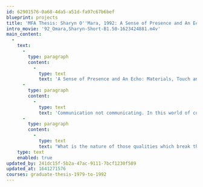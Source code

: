 ```yaml
---
id: 62901576-0a68-4da5-a51d-fa97c67b6bef
blueprint: projects
title: 'MFA Thesis: Sharyn O''Mara, 1992: A Sense of Presence and An Echo: Materials, Touch and Physicality'
intro_movie: '92_Omara,Sharyn-Short-B1.50-1623424881.m4v'
main_content:
  -
    text:
      -
        type: paragraph
        content:
          -
            type: text
            text: 'A Sense of Presence and An Echo: Materials, Touch and Physicality'
      -
        type: paragraph
        content:
          -
            type: text
            text: 'Communication not communicating. In this world of complex and competing interests, few messages actually break through to a viewer who is likely to be in the throes of visual overload, more anxious for a visual vacation than increased saturation. We simply cannot respond to everything before us; we can delight in but a few choice pieces. Those few pieces that do stand apart from the rest, those that do make contact, embody a unique quality. '
      -
        type: paragraph
        content:
          -
            type: text
            text: "What is the nature of those qualities which break through the visual sameness from which we suffer? It investigates what it is about certain materials and forms—in direct relation to the message—that engage people, that cause them to interrupt their paths and take a critical moment to consider, process, and think. \tThis engagement is based upon the associations the viewer brings to the piece and their experience of the piece. This thesis proposes that the sense of touch plays a critical role in the experiential; when you touch something, you connect with it. And when a connection is made, the message can be communicated."
    type: text
    enabled: true
updated_by: 241dc15f-5b2a-47ac-9111-7bcf1230f589
updated_at: 1641271576
courses: graduate-thesis-1979-to-1992
---
```

